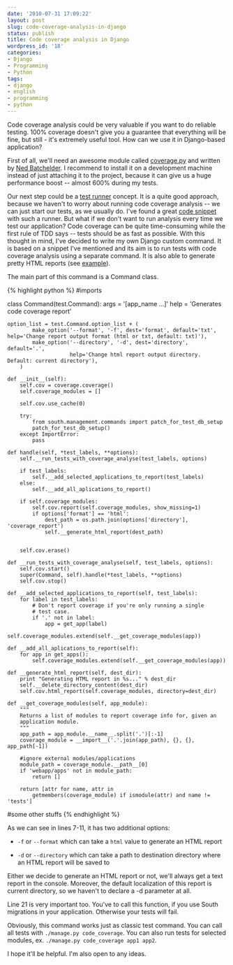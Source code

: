 ```yaml
---
date: '2010-07-31 17:09:22'
layout: post
slug: code-coverage-analysis-in-django
status: publish
title: Code coverage analysis in Django
wordpress_id: '18'
categories:
- Django
- Programming
- Python
tags:
- django
- english
- programming
- python
---
```


Code coverage analysis could be very valuable if you want to do reliable testing. 100% coverage doesn't give you a guarantee that everything will be fine, but still - it's extremely useful tool. How can we use it in Django-based application?




First of all, we'll need an awesome module called [coverage.py](http://nedbatchelder.com/code/coverage/) and written by [Ned Batchelder](http://nedbatchelder.com/). I recommend to install it on a development machine instead of just attaching it to the project, because it can give us a huge performance boost -- almost 600% during my tests.




Our next step could be a [test runner](http://docs.djangoproject.com/en/1.2/topics/testing/#defining-a-test-runner) concept. It is a quite good approach, because we haven't to worry about running code coverage analysis -- we can just start our tests, as we usually do. I've found a great [code snippet](http://djangosnippets.org/snippets/705/) with such a runner. But what if we don't want to run analysis every time we test our application? Code coverage can be quite time-consuming while the first rule of TDD says -- tests should be as fast as possible. With this thought in mind, I've decided to write my own Django custom command. It is based on a snippet I've mentioned and its aim is to run tests with code coverage analysis using a separate command. It is also able to generate pretty HTML reports (see [example](http://nedbatchelder.com/code/coverage/sample_html)).




The main part of this command is a Command class.



    
{% highlight python %}
#imports

class Command(test.Command):
    args = '[app_name ...]'
    help = 'Generates code coverage report'
    
    option_list = test.Command.option_list + (
            make_option('--format', '-f', dest='format', default='txt', help='Change report output format (html or txt, default: txt)'),
            make_option('--directory', '-d', dest='directory', default='.', 
                        help='Change html report output directory. Default: current directory'),
        )
    
    def __init__(self):
        self.cov = coverage.coverage()
        self.coverage_modules = []

        self.cov.use_cache(0)
        
        try:
            from south.management.commands import patch_for_test_db_setup
            patch_for_test_db_setup()
        except ImportError:
            pass
    
    def handle(self, *test_labels, **options):
        self.__run_tests_with_coverage_analyse(test_labels, options)

        if test_labels:
            self.__add_selected_applications_to_report(test_labels)
        else:
            self.__add_all_aplications_to_report()
    
        if self.coverage_modules:
            self.cov.report(self.coverage_modules, show_missing=1)
            if options['format'] == 'html':
                dest_path = os.path.join(options['directory'], 'coverage_report')
                self.__generate_html_report(dest_path)
            
    
        self.cov.erase()
    
    def __run_tests_with_coverage_analyse(self, test_labels, options):
        self.cov.start()
        super(Command, self).handle(*test_labels, **options)
        self.cov.stop()
            
    def __add_selected_applications_to_report(self, test_labels):
        for label in test_labels:
            # Don't report coverage if you're only running a single
            # test case.
            if '.' not in label:
                app = get_app(label)
                self.coverage_modules.extend(self.__get_coverage_modules(app))
                
    def __add_all_aplications_to_report(self):
        for app in get_apps():
            self.coverage_modules.extend(self.__get_coverage_modules(app))
                    
    def __generate_html_report(self, dest_dir):
        print "Generating HTML report in %s..." % dest_dir
        self.__delete_directory_content(dest_dir)
        self.cov.html_report(self.coverage_modules, directory=dest_dir)

    def __get_coverage_modules(self, app_module):
        """
        Returns a list of modules to report coverage info for, given an
        application module.
        """
        app_path = app_module.__name__.split('.')[:-1]
        coverage_module = __import__('.'.join(app_path), {}, {}, app_path[-1])
        
        #ignore external modules/applications
        module_path = coverage_module.__path__[0]
        if 'webapp/apps' not in module_path:
            return []
    
        return [attr for name, attr in
            getmembers(coverage_module) if ismodule(attr) and name != 'tests']

#some other stuffs
{% endhighlight %}


As we can see in lines 7-11, it has two additional options:
	
  * `-f` or `--format` which can take a `html` value to generate an HTML report

	
  * `-d` or `--directory` which can take a path to destination directory where an HTML report will be saved to




Either we decide to generate an HTML report or not, we'll always get a text report in the console. Moreover, the default localization of this report is current directory, so we haven't to declare a -d parameter at all.




Line 21 is very important too. You've to call this function, if you use South migrations in your application. Otherwise your tests will fail.




Obviously, this command works just as classic test command. You can call all tests with `./manage.py code_coverage`. You can also run tests for selected modules, ex. `./manage.py code_coverage app1 app2`.




I hope it'll be helpful. I'm also open to any ideas.
